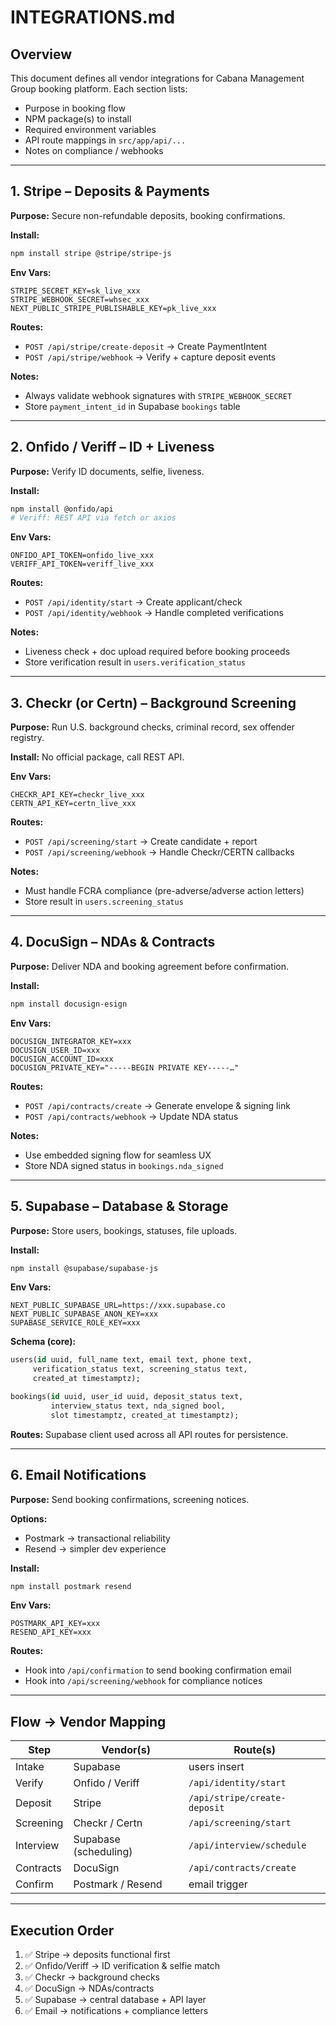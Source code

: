 # INTEGRATIONS.md

## Overview
This document defines all vendor integrations for Cabana Management Group booking platform. Each section lists:
- Purpose in booking flow
- NPM package(s) to install
- Required environment variables
- API route mappings in `src/app/api/...`
- Notes on compliance / webhooks

---

## 1. Stripe – Deposits & Payments

**Purpose:** Secure non-refundable deposits, booking confirmations.

**Install:**
```bash
npm install stripe @stripe/stripe-js
```

**Env Vars:**
```env
STRIPE_SECRET_KEY=sk_live_xxx
STRIPE_WEBHOOK_SECRET=whsec_xxx
NEXT_PUBLIC_STRIPE_PUBLISHABLE_KEY=pk_live_xxx
```

**Routes:**
- `POST /api/stripe/create-deposit` → Create PaymentIntent
- `POST /api/stripe/webhook` → Verify + capture deposit events

**Notes:**
- Always validate webhook signatures with `STRIPE_WEBHOOK_SECRET`
- Store `payment_intent_id` in Supabase `bookings` table

---

## 2. Onfido / Veriff – ID + Liveness

**Purpose:** Verify ID documents, selfie, liveness.

**Install:**
```bash
npm install @onfido/api
# Veriff: REST API via fetch or axios
```

**Env Vars:**
```env
ONFIDO_API_TOKEN=onfido_live_xxx
VERIFF_API_TOKEN=veriff_live_xxx
```

**Routes:**
- `POST /api/identity/start` → Create applicant/check
- `POST /api/identity/webhook` → Handle completed verifications

**Notes:**
- Liveness check + doc upload required before booking proceeds
- Store verification result in `users.verification_status`

---

## 3. Checkr (or Certn) – Background Screening

**Purpose:** Run U.S. background checks, criminal record, sex offender registry.

**Install:** No official package, call REST API.

**Env Vars:**
```env
CHECKR_API_KEY=checkr_live_xxx
CERTN_API_KEY=certn_live_xxx
```

**Routes:**
- `POST /api/screening/start` → Create candidate + report
- `POST /api/screening/webhook` → Handle Checkr/CERTN callbacks

**Notes:**
- Must handle FCRA compliance (pre-adverse/adverse action letters)
- Store result in `users.screening_status`

---

## 4. DocuSign – NDAs & Contracts

**Purpose:** Deliver NDA and booking agreement before confirmation.

**Install:**
```bash
npm install docusign-esign
```

**Env Vars:**
```env
DOCUSIGN_INTEGRATOR_KEY=xxx
DOCUSIGN_USER_ID=xxx
DOCUSIGN_ACCOUNT_ID=xxx
DOCUSIGN_PRIVATE_KEY="-----BEGIN PRIVATE KEY-----…"
```

**Routes:**
- `POST /api/contracts/create` → Generate envelope & signing link
- `POST /api/contracts/webhook` → Update NDA status

**Notes:**
- Use embedded signing flow for seamless UX
- Store NDA signed status in `bookings.nda_signed`

---

## 5. Supabase – Database & Storage

**Purpose:** Store users, bookings, statuses, file uploads.

**Install:**
```bash
npm install @supabase/supabase-js
```

**Env Vars:**
```env
NEXT_PUBLIC_SUPABASE_URL=https://xxx.supabase.co
NEXT_PUBLIC_SUPABASE_ANON_KEY=xxx
SUPABASE_SERVICE_ROLE_KEY=xxx
```

**Schema (core):**
```sql
users(id uuid, full_name text, email text, phone text,
     verification_status text, screening_status text,
     created_at timestamptz);

bookings(id uuid, user_id uuid, deposit_status text,
         interview_status text, nda_signed bool,
         slot timestamptz, created_at timestamptz);
```

**Routes:** Supabase client used across all API routes for persistence.

---

## 6. Email Notifications

**Purpose:** Send booking confirmations, screening notices.

**Options:**
- Postmark → transactional reliability
- Resend → simpler dev experience

**Install:**
```bash
npm install postmark resend
```

**Env Vars:**
```env
POSTMARK_API_KEY=xxx
RESEND_API_KEY=xxx
```

**Routes:**
- Hook into `/api/confirmation` to send booking confirmation email
- Hook into `/api/screening/webhook` for compliance notices

---

## Flow → Vendor Mapping

| Step | Vendor(s) | Route(s) |
|------|-----------|----------|
| Intake | Supabase | users insert |
| Verify | Onfido / Veriff | `/api/identity/start` |
| Deposit | Stripe | `/api/stripe/create-deposit` |
| Screening | Checkr / Certn | `/api/screening/start` |
| Interview | Supabase (scheduling) | `/api/interview/schedule` |
| Contracts | DocuSign | `/api/contracts/create` |
| Confirm | Postmark / Resend | email trigger |

---

## Execution Order

1. ✅ Stripe → deposits functional first
2. ✅ Onfido/Veriff → ID verification & selfie match
3. ✅ Checkr → background checks
4. ✅ DocuSign → NDAs/contracts
5. ✅ Supabase → central database + API layer
6. ✅ Email → notifications + compliance letters
